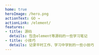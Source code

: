 ```yaml
---
home: true
heroImage: /hero.png
actionText: GO → 
actionLink: /element/
features:
- title: 源码
  details: 包含element等源码的一些学习笔记
- title: 小技巧 
  details: 记录平时工作、学习中学到的一些小技巧
---
```


